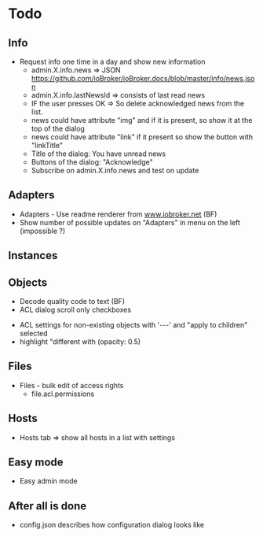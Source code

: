 # Todo
## Info
- Request info one time in a day and show new information
  - admin.X.info.news => JSON https://github.com/ioBroker/ioBroker.docs/blob/master/info/news.json
  - admin.X.info.lastNewsId => consists of last read news
  - IF the user presses OK => So delete acknowledged news from the list.
  - news could have attribute "img" and if it is present, so show it at the top of the dialog
  - news could have attribute "link" if it present so show the button with "linkTitle"
  - Title of the dialog: You have unread news
  - Buttons of the dialog: "Acknowledge"
  - Subscribe on admin.X.info.news and test on update

## Adapters
- Adapters - Use readme renderer from www.iobroker.net (BF)
- Show number of possible updates on "Adapters" in menu on the left (impossible ?)
## Instances  

## Objects
- Decode quality code to text (BF)
- ACL dialog scroll only checkboxes
<!-- - By bulc ACL edit, collect different options, show them with intermediate or --different-- and by apply do not change intermediate do different attributes if not set.   -->
- ACL settings for non-existing objects with '---' and "apply to children" selected
- highlight "different with (opacity: 0.5)

## Files
- Files - bulk edit of access rights
  - file.acl.permissions
  
## Hosts  
- Hosts tab => show all hosts in a list with settings

## Easy mode
- Easy admin mode

## After all is done
- config.json describes how configuration dialog looks like

